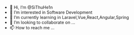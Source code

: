 - 👋 Hi, I’m @SiThuHe1n
- 👀 I’m interested in Software Development
- 🌱 I’m currently learning in Laravel,Vue,React,Angular,Spring
- 💞️ I’m looking to collaborate on ...
- 📫 How to reach me ...

<!---
SiThuHe1n/SiThuHe1n is a ✨ special ✨ repository because its `README.md` (this file) appears on your GitHub profile.
You can click the Preview link to take a look at your changes.
--->
